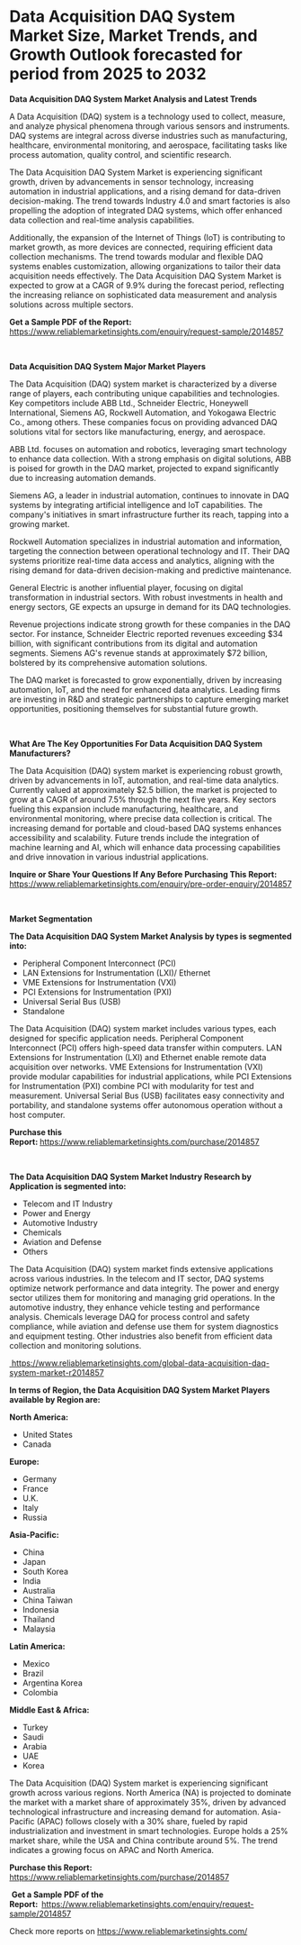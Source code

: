 <p><h1>Data Acquisition DAQ System Market Size, Market Trends, and Growth Outlook forecasted for period from 2025 to 2032</h1></p><p><strong>Data Acquisition DAQ System Market Analysis and Latest Trends</strong></p>
<p><p>A Data Acquisition (DAQ) system is a technology used to collect, measure, and analyze physical phenomena through various sensors and instruments. DAQ systems are integral across diverse industries such as manufacturing, healthcare, environmental monitoring, and aerospace, facilitating tasks like process automation, quality control, and scientific research. </p><p>The Data Acquisition DAQ System Market is experiencing significant growth, driven by advancements in sensor technology, increasing automation in industrial applications, and a rising demand for data-driven decision-making. The trend towards Industry 4.0 and smart factories is also propelling the adoption of integrated DAQ systems, which offer enhanced data collection and real-time analysis capabilities.</p><p>Additionally, the expansion of the Internet of Things (IoT) is contributing to market growth, as more devices are connected, requiring efficient data collection mechanisms. The trend towards modular and flexible DAQ systems enables customization, allowing organizations to tailor their data acquisition needs effectively. The Data Acquisition DAQ System Market is expected to grow at a CAGR of 9.9% during the forecast period, reflecting the increasing reliance on sophisticated data measurement and analysis solutions across multiple sectors.</p></p>
<p><strong>Get a Sample PDF of the Report:&nbsp;</strong> <a href="https://www.reliablemarketinsights.com/enquiry/request-sample/2014857?utm_campaign=2382&utm_medium=2&utm_source=Github&utm_content=ia&utm_term=11022025&utm_id=data-acquisition-daq-system">https://www.reliablemarketinsights.com/enquiry/request-sample/2014857</a></p>
<p>&nbsp;</p>
<p><strong>Data Acquisition DAQ System Major Market Players</strong></p>
<p><p>The Data Acquisition (DAQ) system market is characterized by a diverse range of players, each contributing unique capabilities and technologies. Key competitors include ABB Ltd., Schneider Electric, Honeywell International, Siemens AG, Rockwell Automation, and Yokogawa Electric Co., among others. These companies focus on providing advanced DAQ solutions vital for sectors like manufacturing, energy, and aerospace.</p><p>ABB Ltd. focuses on automation and robotics, leveraging smart technology to enhance data collection. With a strong emphasis on digital solutions, ABB is poised for growth in the DAQ market, projected to expand significantly due to increasing automation demands.</p><p>Siemens AG, a leader in industrial automation, continues to innovate in DAQ systems by integrating artificial intelligence and IoT capabilities. The company's initiatives in smart infrastructure further its reach, tapping into a growing market.</p><p>Rockwell Automation specializes in industrial automation and information, targeting the connection between operational technology and IT. Their DAQ systems prioritize real-time data access and analytics, aligning with the rising demand for data-driven decision-making and predictive maintenance.</p><p>General Electric is another influential player, focusing on digital transformation in industrial sectors. With robust investments in health and energy sectors, GE expects an upsurge in demand for its DAQ technologies.</p><p>Revenue projections indicate strong growth for these companies in the DAQ sector. For instance, Schneider Electric reported revenues exceeding $34 billion, with significant contributions from its digital and automation segments. Siemens AG's revenue stands at approximately $72 billion, bolstered by its comprehensive automation solutions.</p><p>The DAQ market is forecasted to grow exponentially, driven by increasing automation, IoT, and the need for enhanced data analytics. Leading firms are investing in R&D and strategic partnerships to capture emerging market opportunities, positioning themselves for substantial future growth.</p></p>
<p>&nbsp;</p>
<p><strong>What Are The Key Opportunities For Data Acquisition DAQ System Manufacturers?</strong></p>
<p><p>The Data Acquisition (DAQ) system market is experiencing robust growth, driven by advancements in IoT, automation, and real-time data analytics. Currently valued at approximately $2.5 billion, the market is projected to grow at a CAGR of around 7.5% through the next five years. Key sectors fueling this expansion include manufacturing, healthcare, and environmental monitoring, where precise data collection is critical. The increasing demand for portable and cloud-based DAQ systems enhances accessibility and scalability. Future trends include the integration of machine learning and AI, which will enhance data processing capabilities and drive innovation in various industrial applications.</p></p>
<p><strong>Inquire or Share Your Questions If Any Before Purchasing This Report:</strong> <a href="https://www.reliablemarketinsights.com/enquiry/pre-order-enquiry/2014857?utm_campaign=2382&utm_medium=2&utm_source=Github&utm_content=ia&utm_term=11022025&utm_id=data-acquisition-daq-system">https://www.reliablemarketinsights.com/enquiry/pre-order-enquiry/2014857</a></p>
<p>&nbsp;</p>
<p><strong>Market Segmentation</strong></p>
<p><strong>The Data Acquisition DAQ System Market Analysis by types is segmented into:</strong></p>
<p><ul><li>Peripheral Component Interconnect (PCI)</li><li>LAN Extensions for Instrumentation (LXI)/ Ethernet</li><li>VME Extensions for Instrumentation (VXI)</li><li>PCI Extensions for Instrumentation (PXI)</li><li>Universal Serial Bus (USB)</li><li>Standalone</li></ul></p>
<p><p>The Data Acquisition (DAQ) system market includes various types, each designed for specific application needs. Peripheral Component Interconnect (PCI) offers high-speed data transfer within computers. LAN Extensions for Instrumentation (LXI) and Ethernet enable remote data acquisition over networks. VME Extensions for Instrumentation (VXI) provide modular capabilities for industrial applications, while PCI Extensions for Instrumentation (PXI) combine PCI with modularity for test and measurement. Universal Serial Bus (USB) facilitates easy connectivity and portability, and standalone systems offer autonomous operation without a host computer.</p></p>
<p><strong>Purchase this Report:&nbsp;</strong><a href="https://www.reliablemarketinsights.com/purchase/2014857?utm_campaign=2382&utm_medium=2&utm_source=Github&utm_content=ia&utm_term=11022025&utm_id=data-acquisition-daq-system">https://www.reliablemarketinsights.com/purchase/2014857</a></p>
<p>&nbsp;</p>
<p><strong>The Data Acquisition DAQ System Market Industry Research by Application is segmented into:</strong></p>
<p><ul><li>Telecom and IT Industry</li><li>Power and Energy</li><li>Automotive Industry</li><li>Chemicals</li><li>Aviation and Defense</li><li>Others</li></ul></p>
<p><p>The Data Acquisition (DAQ) system market finds extensive applications across various industries. In the telecom and IT sector, DAQ systems optimize network performance and data integrity. The power and energy sector utilizes them for monitoring and managing grid operations. In the automotive industry, they enhance vehicle testing and performance analysis. Chemicals leverage DAQ for process control and safety compliance, while aviation and defense use them for system diagnostics and equipment testing. Other industries also benefit from efficient data collection and monitoring solutions.</p></p>
<p><a href="https://www.reliablemarketinsights.com/global-data-acquisition-daq-system-market-r2014857?utm_campaign=2382&utm_medium=2&utm_source=Github&utm_content=ia&utm_term=11022025&utm_id=data-acquisition-daq-system">&nbsp;https://www.reliablemarketinsights.com/global-data-acquisition-daq-system-market-r2014857</a></p>
<p><strong>In terms of Region, the Data Acquisition DAQ System Market Players available by Region are:</strong></p>
<p>
    <p> <strong> North America: </strong>
        <ul>
            <li>United States</li>
            <li>Canada</li>
        </ul>
        </p> 
    <p> <strong> Europe: </strong>
        <ul>
            <li>Germany</li>
            <li>France</li>
            <li>U.K.</li>
            <li>Italy</li>
            <li>Russia</li>
        </ul>
        </p> 
    <p> <strong> Asia-Pacific: </strong>
        <ul>
            <li>China</li>
            <li>Japan</li>
            <li>South Korea</li>
            <li>India</li>
            <li>Australia</li>
            <li>China Taiwan</li>
            <li>Indonesia</li>
            <li>Thailand</li>
            <li>Malaysia</li>
        </ul>
        </p> 
    <p> <strong> Latin America: </strong>
        <ul>
            <li>Mexico</li>
            <li>Brazil</li>
            <li>Argentina Korea</li>
            <li>Colombia</li>
        </ul>
        </p> 
    <p> <strong> Middle East & Africa: </strong>
        <ul>
            <li>Turkey</li>
            <li>Saudi</li>
            <li>Arabia</li>
            <li>UAE</li>
            <li>Korea</li>
        </ul>
    </p>
    </p>
<p><p>The Data Acquisition (DAQ) System market is experiencing significant growth across various regions. North America (NA) is projected to dominate the market with a market share of approximately 35%, driven by advanced technological infrastructure and increasing demand for automation. Asia-Pacific (APAC) follows closely with a 30% share, fueled by rapid industrialization and investment in smart technologies. Europe holds a 25% market share, while the USA and China contribute around 5%. The trend indicates a growing focus on APAC and North America.</p></p>
<p><strong>Purchase this Report: </strong><a href="https://www.reliablemarketinsights.com/purchase/2014857?utm_campaign=2382&utm_medium=2&utm_source=Github&utm_content=ia&utm_term=11022025&utm_id=data-acquisition-daq-system">https://www.reliablemarketinsights.com/purchase/2014857</a></p>
<p>&nbsp;<strong>Get a Sample PDF of the Report:&nbsp;&nbsp;</strong><a href="https://www.reliablemarketinsights.com/enquiry/request-sample/2014857?utm_campaign=2382&utm_medium=2&utm_source=Github&utm_content=ia&utm_term=11022025&utm_id=data-acquisition-daq-system">https://www.reliablemarketinsights.com/enquiry/request-sample/2014857</a></p>
<p><strong></strong></p>
<p>Check more reports on <a href="https://www.reliablemarketinsights.com/?utm_campaign=2382&utm_medium=2&utm_source=Github&utm_content=ia&utm_term=11022025&utm_id=data-acquisition-daq-system">https://www.reliablemarketinsights.com/</a></p>